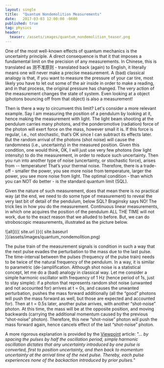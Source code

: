 ```yaml
---
layout: single
title:  "Quantum Nondemolition Measurements"
date:   2017-03-03 12:00:00 -0600
published: true
tag: physics
header:
  teaser: /assets/images/quantum_nondemolition_teaser.png
---
```


One of the most well-known effects of quantum mechanics is the uncertainty principle. A direct consequence is that it that imposes a fundamental limit on the precision of any measurements. In Chinese, this is translated as 测不准原则 - translated back (again) to English, it literally means one will never make a precise measurement. A (bad) classical analogy is that, if you want to measure the pressure of your car tire, most likely you have to let out some of the air inside in order to make a reading, and in that process, the original pressure has changed. The very action of the measurement changes the state of system. Even looking at a object (photons bouncing off from that object) is also a measurement!

Then is there a way to circumvent this limit? Let's consider a more relevant example. Say I am measuring the position of a pendulum by looking at it, hence making the measurement with light. The light beam shooting at the pendulum carries many photons, and the ponderomotive (radiation) force of the photon will exert force on the mass, however small it is. If this force is regular, i.e., not stochastic, that’s OK since I can subtract its effects later. But the random arrival of the photons (shot noise) will cause the randomness (i.e., uncertainty) in the measured position. Given this condition, one would think, OK, I will just use very few photons (low light intensity) to do the measurement, in order to reduce such uncertainty. Then you run into another type of noise (uncertainty, or stochastic force), arises from -- temperature! That’s your thermal noise. Therefore, there is a trade-off - smaller the power, you see more noise from temperature, larger the power, you see more noise from light. The optimal condition - than which you can NOT do better - is the standard quantum limit (SQL).

Given the nature of such measurement, does that mean there is no practical way (at the end, we need to do some type of measurement) to reveal the very last bit of detail of the pendulum, below SQL? Braginsky says NO! The trick lies in how you do the measurement. Continuous linear measurements, in which one acquires the position of the pendulum ALL THE TIME will not work, due to the exact reason that we alluded to before. But, we can do stroboscopic measurements, illustrated as the picture below. 

![alt]({{ site.url }}{{ site.baseurl }}/assets/images/quantum_nondemolition.png)

The pulse train of the measurement signals is condition in such a way that the next pulse evades the perturbation to the mass due to the last pulse. The time-interval between the pulses (frequency of the pulse train) needs to be twice of the natural frequency of the pendulum. In a way, it is similar to parametric (de-)amplification. Although shot noise is a statistical concept, let me do a (bad) analogy in classical way. Let me consider a simple harmonic oscillator with frequency of 1 Hz (hence period of 1s, just to stay simple): if a photon that represents random shot noise (unwanted and not accounted for) arrives at t = 0s, and causes the unwanted perturbation, pushes the mass forward additionally (all the “good” photons will push the mass forward as well, but those are expected and accounted for). Then at t = 0.5s later, another pulse arrives, with another “shot-noise” photon. At this time, the mass will be at the opposite position, and moving backwards (carrying the additional momentum caused by the previous “shot-noise” photon). Therefore, this new “shot-noise” photon will push the mass forward again, hence cancels effect of the last “shot-noise” photon.

A more rigorous explanation is provided by the [Viewpoint](physics.aps.org/articles/v8/119#c5) article: "... *by spacing the pulses by half the oscillation period, simple harmonic oscillation dictates that any uncertainty introduced by one pulse is converted, first to position uncertainty, and then back to momentum uncertainty at the arrival time of the next pulse. Thereby, each pulse experiences none of the backaction introduced by prior pulses.*" 